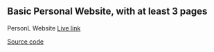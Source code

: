 ## Basic Personal Website, with at least 3 pages

PersonL Website [Live link](https://5-html-css.netlify.app/)

[Source code]()